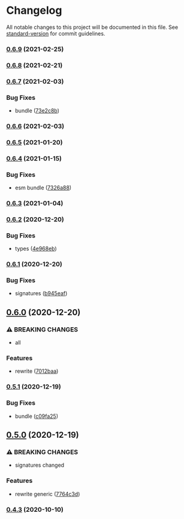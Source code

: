 # Changelog

All notable changes to this project will be documented in this file. See [standard-version](https://github.com/conventional-changelog/standard-version) for commit guidelines.

### [0.6.9](https://github.com/BlackGlory/json-rpc-proxy/compare/v0.6.8...v0.6.9) (2021-02-25)

### [0.6.8](https://github.com/BlackGlory/json-rpc-proxy/compare/v0.6.7...v0.6.8) (2021-02-21)

### [0.6.7](https://github.com/BlackGlory/json-rpc-proxy/compare/v0.6.6...v0.6.7) (2021-02-03)


### Bug Fixes

* bundle ([73e2c8b](https://github.com/BlackGlory/json-rpc-proxy/commit/73e2c8b8498c8484639132f838506277f840120f))

### [0.6.6](https://github.com/BlackGlory/json-rpc-proxy/compare/v0.6.5...v0.6.6) (2021-02-03)

### [0.6.5](https://github.com/BlackGlory/json-rpc-proxy/compare/v0.6.4...v0.6.5) (2021-01-20)

### [0.6.4](https://github.com/BlackGlory/json-rpc-proxy/compare/v0.6.3...v0.6.4) (2021-01-15)


### Bug Fixes

* esm bundle ([7326a88](https://github.com/BlackGlory/json-rpc-proxy/commit/7326a88531fde8eadef820d96060144489c17f64))

### [0.6.3](https://github.com/BlackGlory/json-rpc-proxy/compare/v0.6.2...v0.6.3) (2021-01-04)

### [0.6.2](https://github.com/BlackGlory/json-rpc-proxy/compare/v0.6.1...v0.6.2) (2020-12-20)


### Bug Fixes

* types ([4e968eb](https://github.com/BlackGlory/json-rpc-proxy/commit/4e968eb9ca7a7fe79ab147b9ab9f89272223c771))

### [0.6.1](https://github.com/BlackGlory/json-rpc-proxy/compare/v0.6.0...v0.6.1) (2020-12-20)


### Bug Fixes

* signatures ([b945eaf](https://github.com/BlackGlory/json-rpc-proxy/commit/b945eaf432c463030a6f057edba3c7d191fa5417))

## [0.6.0](https://github.com/BlackGlory/json-rpc-proxy/compare/v0.5.1...v0.6.0) (2020-12-20)


### ⚠ BREAKING CHANGES

* all

### Features

* rewrite ([7012baa](https://github.com/BlackGlory/json-rpc-proxy/commit/7012baa3d6599f36a06daff3e60a74a967964a73))

### [0.5.1](https://github.com/BlackGlory/json-rpc-proxy/compare/v0.5.0...v0.5.1) (2020-12-19)


### Bug Fixes

* bundle ([c09fa25](https://github.com/BlackGlory/json-rpc-proxy/commit/c09fa256ed73f8af8396cfeda08dabe24dcc1df5))

## [0.5.0](https://github.com/BlackGlory/json-rpc-proxy/compare/v0.4.3...v0.5.0) (2020-12-19)


### ⚠ BREAKING CHANGES

* signatures changed

### Features

* rewrite generic ([7764c3d](https://github.com/BlackGlory/json-rpc-proxy/commit/7764c3d98b20cdc9174ca0795172fa64b1f3db0d))

### [0.4.3](https://github.com/BlackGlory/json-rpc-proxy/compare/v0.4.2...v0.4.3) (2020-10-10)
